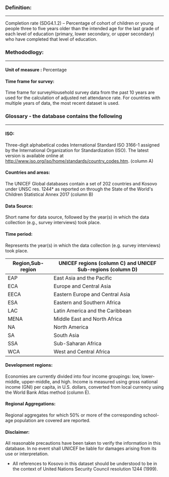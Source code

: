 ### Definition:

<hr>
Completion rate (SDG4.1.2) – Percentage of cohort of children or young people three to five years older than the intended age for the last grade of each level of education (primary, lower secondary, or upper secondary) who have completed that level of education.

### Methododlogy:

<hr>

#### Unit of measure<span> :</span> <span style="font-weight:normal;">Percentage</span>

#### Time frame for survey:

Time frame for surveyHousehold survey data from the past 10 years are used for the calculation of adjusted net attendance rate. For countries with multiple years of data, the most recent dataset is used.

### Glossary - the database contains the following

<hr>

#### ISO:

Three-digit alphabetical codes International Standard ISO 3166-1 assigned by the International Organization for Standardization (ISO). The latest version is available online at http://www.iso.org/iso/home/standards/country_codes.htm. (column A)

#### Countries and areas:

The UNICEF Global databases contain a set of 202 countries and Kosovo under UNSC res. 1244\* as reported on through the State of the World's Children Statistical Annex 2017 (column B)

#### Data Source:

Short name for data source, followed by the year(s) in which the data collection (e.g., survey interviews) took place.

#### Time period:

Represents the year(s) in which the data collection (e.g. survey interviews) took place.

<table>
  <thead>
    <tr>
      <th>Region,Sub-region</th>
      <th>UNICEF regions (column C) and UNICEF Sub-regions (column D)</th>
    </tr>
  </thead>
  <tbody>
    <tr>
      <td>EAP</td>
      <td>East Asia and the Pacific</td>
    </tr>
    <tr>
      <td>ECA</td>
      <td>Europe and Central Asia</td>
    </tr>
    <tr>
      <td>EECA</td>
      <td>Eastern Europe and Central Asia</td>
    </tr>
    <tr>
      <td>ESA</td>
      <td>Eastern and Southern Africa</td>
    </tr>
    <tr>
      <td>LAC</td>
      <td>Latin America and the Caribbean</td>
    </tr>
    <tr>
      <td>MENA</td>
      <td>Middle East and North Africa</td>
    </tr>
    <tr>
      <td>NA</td>
      <td>North America</td>
    </tr>
    <tr>
      <td>SA</td>
      <td>South Asia</td>
    </tr>
    <tr>
      <td>SSA</td>
      <td>Sub-Saharan Africa</td>
    </tr>
    <tr>
      <td>WCA</td>
      <td>West and Central Africa</td>
    </tr>
  </tbody>
</table>

#### Development regions:

Economies are currently divided into four income groupings: low, lower-middle, upper-middle, and high. Income is measured using gross national income (GNI) per capita, in U.S. dollars, converted from local currency using the World Bank Atlas method (column E).

#### Regional Aggregations:

Regional aggregates for which 50% or more of the corresponding school-age population are covered are reported.

#### Disclaimer:

All reasonable precautions have been taken to verify the information in this database. In no event shall UNICEF be liable for damages arising from its use or interpretation.

- All references to Kosovo in this dataset should be understood to be in the context of United Nations Security Council resolution 1244 (1999).
